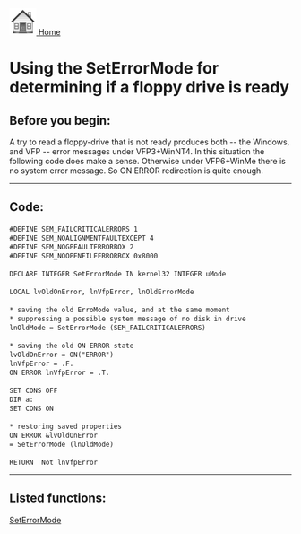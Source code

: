 [<img src="../images/home.png"> Home ](https://github.com/VFPX/Win32API)  

# Using the SetErrorMode for determining if a floppy drive is ready

## Before you begin:
A try to read a floppy-drive that is not ready produces both -- the Windows, and VFP -- error messages under VFP3+WinNT4. In this situation the following code does make a sense. Otherwise under VFP6+WinMe there is no system error message. So ON ERROR redirection is quite enough.  
  
***  


## Code:
```foxpro  
#DEFINE SEM_FAILCRITICALERRORS 1
#DEFINE SEM_NOALIGNMENTFAULTEXCEPT 4
#DEFINE SEM_NOGPFAULTERRORBOX 2
#DEFINE SEM_NOOPENFILEERRORBOX 0x8000

DECLARE INTEGER SetErrorMode IN kernel32 INTEGER uMode

LOCAL lvOldOnError, lnVfpError, lnOldErrorMode

* saving the old ErroMode value, and at the same moment
* suppressing a possible system message of no disk in drive
lnOldMode = SetErrorMode (SEM_FAILCRITICALERRORS)

* saving the old ON ERROR state
lvOldOnError = ON("ERROR")
lnVfpError = .F.
ON ERROR lnVfpError = .T.

SET CONS OFF
DIR a:
SET CONS ON

* restoring saved properties
ON ERROR &lvOldOnError
= SetErrorMode (lnOldMode)

RETURN  Not lnVfpError  
```  
***  


## Listed functions:
[SetErrorMode](../libraries/kernel32/SetErrorMode.md)  
